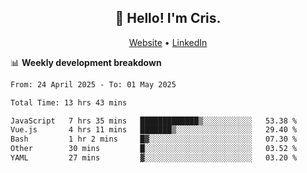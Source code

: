 
<h2 align="center">👋 Hello! I'm Cris.</h2>
<p align="center">
  <a href="https://www.criscunas.dev">Website</a> •
  <a href="https://www.linkedin.com/in/cristophercunas/">LinkedIn</a> 
</p>


📊 **Weekly development breakdown**
<!--START_SECTION:waka-->

```txt
From: 24 April 2025 - To: 01 May 2025

Total Time: 13 hrs 43 mins

JavaScript   7 hrs 35 mins   █████████████▒░░░░░░░░░░░   53.38 %
Vue.js       4 hrs 11 mins   ███████▒░░░░░░░░░░░░░░░░░   29.40 %
Bash         1 hr 2 mins     █▓░░░░░░░░░░░░░░░░░░░░░░░   07.30 %
Other        30 mins         █░░░░░░░░░░░░░░░░░░░░░░░░   03.52 %
YAML         27 mins         ▓░░░░░░░░░░░░░░░░░░░░░░░░   03.20 %
```

<!--END_SECTION:waka-->
